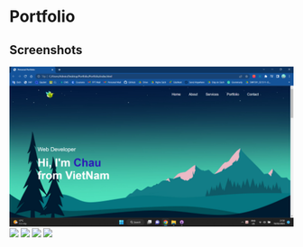 # Portfolio


## Screenshots
<img src="images/screenshots/Screenshot (2).png" /> 

<img src="Portfolio/images/screenshots/Screenshot (3).png" /> 

<img src="Portfolio/images/screenshots/Screenshot (4).png" /> 

<img src="Portfolio/images/screenshots/Screenshot (5).png" /> 

<img src="Portfolio/images/screenshots/Screenshot (6).png" /> 

